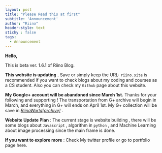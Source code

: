 ```yaml
---
layout: post
title: "Please Read this at first"
subtitle: 'Announcement'
author: "Riino"
header-style: text
sticky : false
tags:
  - Announcement
---
```


**Hello,**

This is beta ver. 1.6.1  of Riino Blog. 

**This website is updating** . Save or simply keep the URL: `riino.site` is recommended if you want to check blogs about my coding and courses as a CS student. Also you can check  my `Github` page about this website.

**My Google+ account will be abandoned since March 1st.** Thanks for your following and supporting ! The transportation from G+ archive will begin in March, and everything in G+ will ends on April 1st. My G+ collection  will be save in [*RiinoWorld[archive]*](https://sorphwer.wixsite.com/riinoworld) .

**Website Update Plan** :  The current stage is website building , there will be some blogs about `Javascript` , algorithm in `python` , and Machine Learning about image processing since the main frame is done.

**If you want to explore more** : Check My twitter profile or go to portfolio page here.



